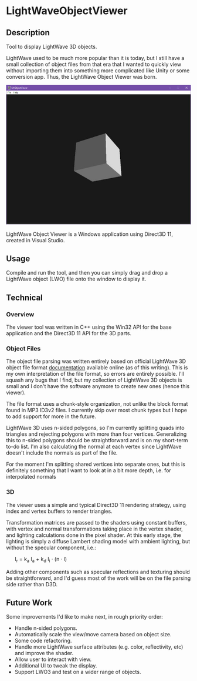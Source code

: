 # LightWaveObjectViewer

## Description

Tool to display LightWave 3D objects.

LightWave used to be much more popular than it is today, but I still have a small collection 
of object files from that era that I wanted to quickly view without importing them into 
something more complicated like Unity or some conversion app. Thus, the LightWave Object Viewer was born.

![LightWave Object Viewer window](https://github.com/laubryan/LightWaveObjectViewer/blob/187a66ca4ecc103661771be7c60d40bc36f634b8/Screenshots/Main%20Screenshot.jpg?raw=true)

LightWave Object Viewer is a Windows application using Direct3D 11, created in Visual Studio.


## Usage

Compile and run the tool, and then you can simply drag and drop a LightWave object (LWO) 
file onto the window to display it.


## Technical

### Overview

The viewer tool was written in C++ using the Win32 API for the base application and the Direct3D 11 API for the 3D parts.

### Object Files

The object file parsing was written entirely based on official LightWave 3D object file format [documentation](https://static.lightwave3d.com/sdk/2019/html/filefmts/lwo2.html) available online (as of this writing). This is my own 
interpretation of the file format, so errors are entirely possible. I'll squash any bugs that I find, but my collection 
of LightWave 3D objects is small and I don't have the software anymore to create new ones (hence this viewer).

The file format uses a chunk-style organization, not unlike the block format found in MP3 ID3v2 files. I currently skip 
over most chunk types but I hope to add support for more in the future.

LightWave 3D uses n-sided polygons, so I'm currently splitting quads into triangles and rejecting polygons with more than 
four vertices. Generalizing this to n-sided polygons should be straightforward and is on my short-term to-do list. I'm 
also calculating the normal at each vertex since LightWave doesn't include the normals as part of the file.

For the moment I'm splitting shared vertices into separate ones, but this is definitely something that I want to look at 
in a bit more depth, i.e. for interpolated normals


### 3D

The viewer uses a simple and typical Direct3D 11 rendering strategy, using index and vertex buffers to render triangles.

Transformation matrices are passed to the shaders using constant buffers, with vertex and normal transformations taking 
place in the vertex shader, and lighting calculations done in the pixel shader. At this early stage, the lighting is 
simply a diffuse Lambert shading model with ambient lighting, but without the specular component, i.e.:

&nbsp; &nbsp; &nbsp; I<sub>r</sub> = k<sub>a</sub> I<sub>a</sub> + k<sub>d</sub> I<sub>i</sub> &#183; (n &#183; l)

Adding other components such as specular reflections and texturing should be straightforward, and I'd guess most of the 
work will be on the file parsing side rather than D3D.

## Future Work

Some improvements I'd like to make next, in rough priority order:

- Handle n-sided polygons.
- Automatically scale the view/move camera based on object size.
- Some code refactoring.
- Handle more LightWave surface attributes (e.g. color, reflectivity, etc) and improve the shader.
- Allow user to interact with view.
- Additional UI to tweak the display.
- Support LWO3 and test on a wider range of objects.
